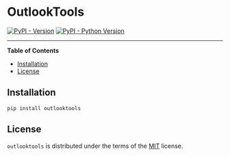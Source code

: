 # OutlookTools

[![PyPI - Version](https://img.shields.io/pypi/v/outlooktools.svg)](https://pypi.org/project/outlooktools)
[![PyPI - Python Version](https://img.shields.io/pypi/pyversions/outlooktools.svg)](https://pypi.org/project/outlooktools)

-----

**Table of Contents**

- [Installation](#installation)
- [License](#license)

## Installation

```console
pip install outlooktools
```

## License

`outlooktools` is distributed under the terms of the [MIT](https://spdx.org/licenses/MIT.html) license.
